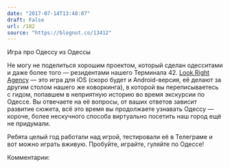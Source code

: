 ```yaml
---
date: "2017-07-14T13:48:07"
draft: False
url: /182
source: "https://blognot.co/13412"
---
```


[‌](https://res.cloudinary.com/blognot/image/upload/v1500029198/photo_2017-07-14_13-32-13_f37gir.jpg)Игра про Одессу из Одессы

Не могу не поделиться хорошим проектом, который сделан одесситами и даже более того — резидентами нашего Терминала 42. [Look Right Agency](https://itunes.apple.com/app/id1148161536) — это игра для iOS (скоро будет и Android-версия, её делают за другим столом нашего же коворкинга), в которой вы переписываетесь с гидом, попавшем в неприятную историю во время экскурсии по Одессе. Вы отвечаете на её вопросы, от ваших ответов зависит развитие сюжета, всё это время вы продолжаете узнавать Одессу — короче, более нескучного способа виртуально посетить наш город ещё не придумали.


Ребята целый год работали над игрой, тестировали её в Телеграме и вот можно играть вживую. Пробуйте, играйте, гуляйте по Одессе!

Комментарии:
